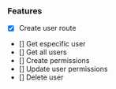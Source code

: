 ### Features

- [x] Create user route
- [] Get especific user
- [] Get all users
- [] Create permissions
- [] Update user permissions
- [] Delete user
